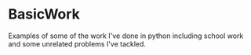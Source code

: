 # BasicWork
Examples of some of the work I've done in python including school work and some unrelated problems I've tackled.


